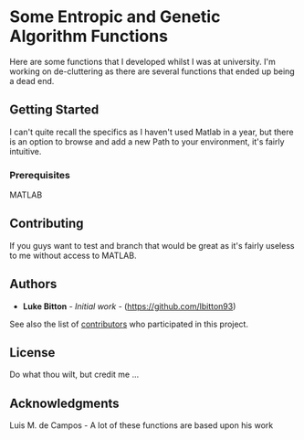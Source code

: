 # Some Entropic and Genetic Algorithm Functions

Here are some functions that I developed whilst I was at university. I'm working on de-cluttering as there are several functions that ended up being a dead end.

## Getting Started

I can't quite recall the specifics as I haven't used Matlab in a year, but there is an option to browse and add a new Path to your
environment, it's fairly intuitive.

### Prerequisites

MATLAB

## Contributing

If you guys want to test and branch that would be great as it's fairly useless to me without access to MATLAB.

## Authors

* **Luke Bitton** - *Initial work* - (https://github.com/lbitton93)

See also the list of [contributors](https://github.com/your/project/contributors) who participated in this project.

## License

Do what thou wilt, but credit me ...

## Acknowledgments

Luis M. de Campos - A lot of these functions are based upon his work
